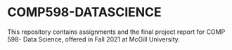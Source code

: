 # COMP598-DATASCIENCE
This repository contains assignments and the final project report for COMP 598- Data Science, offered in Fall 2021 at McGill University.
